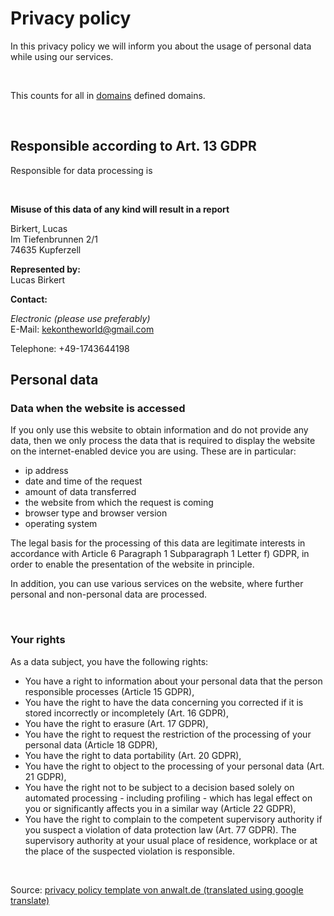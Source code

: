 # Privacy policy
In this privacy policy we will inform you about the usage of personal data while using our services.

<br>

This counts for all in <a href="domains">domains</a> defined domains.

<br>

## **Responsible according to Art. 13 GDPR**
Responsible for data processing is

<br>

**Misuse of this data of any kind will result in a report**<br>

Birkert, Lucas<br>
Im Tiefenbrunnen 2/1<br>
74635 Kupferzell<br>

**Represented by:**<br>
Lucas Birkert<br>

**Contact:**

*Electronic (please use preferably)*<br>
E-Mail: <a href='mailto:kekontheworld@gmail.com'>kekontheworld@gmail.com</a>

Telephone: +49-1743644198

## **Personal data**

### **Data when the website is accessed**
If you only use this website to obtain information and do not provide any data, then we only process the data that is required to display the website on the internet-enabled device you are using. These are in particular: 

- ip address
- date and time of the request
- amount of data transferred
- the website from which the request is coming
- browser type and browser version
- operating system

The legal basis for the processing of this data are legitimate interests in accordance with Article 6 Paragraph 1 Subparagraph 1 Letter f) GDPR, in order to enable the presentation of the website in principle.

In addition, you can use various services on the website, where further personal and non-personal data are processed. 

<br>

### **Your rights**
As a data subject, you have the following rights:
- You have a right to information about your personal data that the person responsible processes (Article 15 GDPR),
- You have the right to have the data concerning you corrected if it is stored incorrectly or incompletely (Art. 16 GDPR),
- You have the right to erasure (Art. 17 GDPR),
- You have the right to request the restriction of the processing of your personal data (Article 18 GDPR),
- You have the right to data portability (Art. 20 GDPR),
- You have the right to object to the processing of your personal data (Art. 21 GDPR),
- You have the right not to be subject to a decision based solely on automated processing - including profiling - which has legal effect on you or significantly affects you in a similar way (Article 22 GDPR),
- You have the right to complain to the competent supervisory authority if you suspect a violation of data protection law (Art. 77 GDPR). The supervisory authority at your usual place of residence, workplace or at the place of the suspected violation is responsible.

<br>

Source: <a href="https://www.anwalt.de/vorlage/muster-datenschutzerklaerung.php" rel="nofollow">privacy policy template von anwalt.de (translated using google translate)</a>
